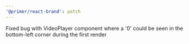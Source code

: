 ```yaml
---
'@primer/react-brand': patch
---
```


Fixed bug with VideoPlayer component where a '0' could be seen in the bottom-left corner during the first render
